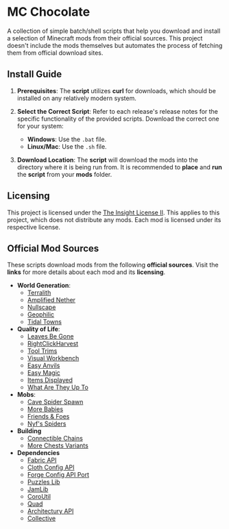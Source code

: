 # MC Chocolate
A collection of simple batch/shell scripts that help you download and install a selection of Minecraft mods from their official sources. This project doesn't include the mods themselves but automates the process of fetching them from official download sites.

## Install Guide
1. **Prerequisites**:
   The **script** utilizes **curl** for downloads, which should be installed on any relatively modern system.

2. **Select the Correct Script**:
   Refer to each release's release notes for the specific functionality of the provided scripts. Download the correct one for your system:
   - **Windows**: Use the `.bat` file.
   - **Linux/Mac**: Use the `.sh` file.

3. **Download Location**:
   The **script** will download the mods into the directory where it is being run from. It is recommended to **place** and **run** the **script** from your **mods** folder.

## Licensing
This project is licensed under the [The Insight License II](license.md). This applies to this project, which does not distribute any mods. Each mod is licensed under its respective license.

## Official Mod Sources
These scripts download mods from the following **official sources**. Visit the **links** for more details about each mod and its **licensing**.
- **World Generation**:
    - [Terralith](https://modrinth.com/datapack/terralith/version/2.5.6)
    - [Amplified Nether](https://modrinth.com/datapack/amplified-nether/version/1.2.6)
    - [Nullscape](https://modrinth.com/datapack/nullscape/version/1.2.9)
    - [Geophilic](https://modrinth.com/datapack/geophilic/version/ahZqcuRr)
    - [Tidal Towns](https://modrinth.com/datapack/tidal-towns/version/iYlI71OE)
- **Quality of Life**:
    - [Leaves Be Gone](https://modrinth.com/mod/leaves-be-gone/version/v21.0.0-1.21-Fabric)
    - [RightClickHarvest](https://modrinth.com/mod/rightclickharvest/version/4R1YFTOu)
    - [Tool Trims](https://modrinth.com/datapack/tool-trims/version/2.2.2+mod)
    - [Visual Workbench](https://modrinth.com/mod/visual-workbench/version/v21.0.5-1.21-Fabric)
    - [Easy Anvils](https://modrinth.com/mod/easy-anvils/version/v21.0.5-1.21-Fabric)
    - [Easy Magic](https://modrinth.com/mod/easy-magic/version/v21.0.4-1.21-Fabric)
    - [Items Displayed](https://modrinth.com/mod/items-displayed/version/1.3-1.21)
    - [What Are They Up To](https://modrinth.com/mod/what-are-they-up-to/version/1.21.0-1.1.3)
- **Mobs**:
    - [Cave Spider Spawn](https://modrinth.com/mod/cave-spider-spawn/version/1.21.1-1.2-fabric+forge+neo)
    - [More Babies](https://modrinth.com/mod/more-babies/version/2.0.0-1.21-fabric)
    - [Friends & Foes](https://modrinth.com/mod/friends-and-foes/version/fabric-mc1.21.1-3.0.6)
    - [Nyf's Spiders](https://modrinth.com/mod/nyfs-spiders/version/XrZVRpEA)
- **Building**
    - [Connectible Chains](https://modrinth.com/mod/connectiblechains/version/2.4.2+1.21.1)
    - [More Chests Variants](https://modrinth.com/mod/more-chest-variants-lieonlion/version/1.5.6+1.21-Fabric)
- **Dependencies**
    - [Fabric API](https://modrinth.com/mod/fabric-api/version/0.102.0+1.21)
    - [Cloth Config API](https://modrinth.com/mod/cloth-config/version/15.0.140+fabric)
    - [Forge Config API Port](https://modrinth.com/mod/forge-config-api-port/version/v21.0.8-1.21-Fabric)
    - [Puzzles Lib](https://modrinth.com/mod/puzzles-lib/version/v21.0.28-1.21-Fabric)
    - [JamLib](https://modrinth.com/mod/jamlib/version/nZ0oFCBX)
    - [CoroUtil](https://modrinth.com/mod/coroutil/version/1.21.0-1.3.7)
    - [Quad](https://modrinth.com/mod/quad/version/1.2.9+1.21.1-Fabric)
    - [Architectury API](https://modrinth.com/mod/architectury-api/version/13.0.8+fabric)
    - [Collective](https://modrinth.com/mod/collective/version/1.21.1-7.87-fabric+forge+neo)
